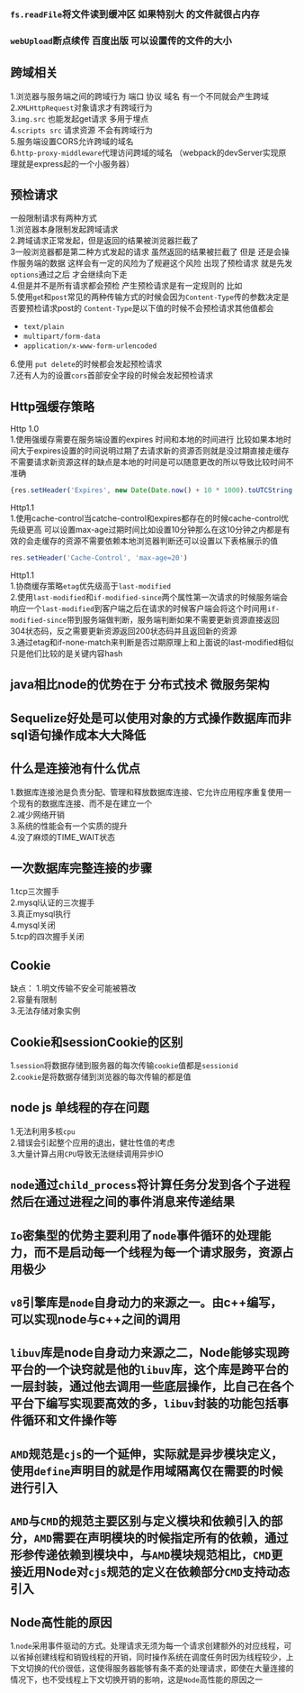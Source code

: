 ### `fs.readFile`将文件读到缓冲区 如果特别大 的文件就很占内存
### `webUpload`断点续传 百度出版 可以设置传的文件的大小

## 跨域相关
1.浏览器与服务端之间的跨域行为  端口 协议 域名 有一个不同就会产生跨域
2.`XMLHttpRequest`对象请求才有跨域行为<br>
3.`img.src` 也能发起get请求 多用于埋点<br>
4.`scripts src` 请求资源 不会有跨域行为<br>
5.服务端设置CORS允许跨域的域名<br>
6.`http-proxy-middleware`代理访问跨域的域名 （webpack的devServer实现原理就是express起的一个小服务器）

## 预检请求
一般限制请求有两种方式<br>
1.浏览器本身限制发起跨域请求<br>
2.跨域请求正常发起，但是返回的结果被浏览器拦截了<br>
3一般浏览器都是第二种方式发起的请求 虽然返回的结果被拦截了 但是 还是会操作服务端的数据 这样会有一定的风险为了规避这个风险
出现了预检请求 就是先发`options`通过之后 才会继续向下走<br>
4.但是并不是所有请求都会预检 产生预检请求是有一定规则的 比如<br>
5.使用`ge`t和`post`常见的两种传输方式的时候会因为`Content-Type`传的参数决定是否要预检请求post的 `Content-Type`是以下值的时候不会预检请求其他值都会<br>
* `text/plain`
* `multipart/form-data`
* `application/x-www-form-urlencoded`

6.使用 `put delete`的时候都会发起预检请求<br>
7.还有人为的设置`cors`首部安全字段的时候会发起预检请求

## Http强缓存策略

Http 1.0<br>
1.使用强缓存需要在服务端设置的expires 时间和本地的时间进行 比较如果本地时间大于expires设置的时间说明过期了去请求新的资源否则就是没过期直接走缓存不需要请求新资源这样的缺点是本地的时间是可以随意更改的所以导致比较时间不准确

```javascript
{res.setHeader('Expires', new Date(Date.now() + 10 * 1000).toUTCString())}
```

Http1.1<br>
1.使用cache-control当catche-control和expires都存在的时候cache-control优先级更高 可以设置max-age过期时间比如设置10分钟那么在这10分钟之内都是有效的会走缓存的资源不需要依赖本地浏览器判断还可以设置以下表格展示的值
```javascript
res.setHeader('Cache-Control', 'max-age=20')
```

Http1.1<br>
1.协商缓存策略`etag`优先级高于`last-modified`<br>
2.使用`last-modified`和`if-modified-since`两个属性第一次请求的时候服务端会响应一个`last-modified`到客户端之后在请求的时候客户端会将这个时间用`if-modified-since`带到服务端做判断，服务端判断如果不需要更新资源直接返回304状态码，反之需要更新资源返回200状态码并且返回新的资源<br>
3.通过etag和if-none-match来判断是否过期原理上和上面说的last-modified相似只是他们比较的是关键内容hash

## java相比node的优势在于 分布式技术 微服务架构

## Sequelize好处是可以使用对象的方式操作数据库而非sql语句操作成本大大降低

## 什么是连接池有什么优点

1.数据库连接池是负责分配、管理和释放数据库连接、它允许应用程序重复使用一个现有的数据库连接、而不是在建立一个<br>
2.减少网络开销<br>
3.系统的性能会有一个实质的提升<br>
4.没了麻烦的TIME_WAIT状态

## 一次数据库完整连接的步骤
1.tcp三次握手<br>
2.mysql认证的三次握手<br>
3.真正mysql执行<br>
4.mysql关闭<br>
5.tcp的四次握手关闭

## Cookie
缺点：
    1.明文传输不安全可能被篡改<br>
    2.容量有限制<br>
    3.无法存储对象实例

## Cookie和sessionCookie的区别
1.`session`将数据存储到服务器的每次传输`cookie`值都是`sessionid`<br>
2.`cookie`是将数据存储到浏览器的每次传输的都是值

## node js 单线程的存在问题

1.无法利用多核`cpu`<br>
2.错误会引起整个应用的退出，健壮性值的考虑<br>
3.大量计算占用`CPU`导致无法继续调用异步IO

## `node`通过`child_process`将计算任务分发到各个子进程然后在通过进程之间的事件消息来传递结果

## `Io`密集型的优势主要利用了`node`事件循环的处理能力，而不是启动每一个线程为每一个请求服务，资源占用极少

## `v8`引擎库是`node`自身动力的来源之一。由c++编写，可以实现node与c++之间的调用
## `libuv`库是node自身动力来源之二，Node能够实现跨平台的一个诀窍就是他的`libuv`库，这个库是跨平台的一层封装，通过他去调用一些底层操作，比自己在各个平台下编写实现要高效的多，`libuv`封装的功能包括事件循环和文件操作等

## `AMD`规范是`cjs`的一个延伸，实际就是异步模块定义，使用`define`声明目的就是作用域隔离仅在需要的时候进行引入

## `AMD`与`CMD`的规范主要区别与定义模块和依赖引入的部分，`AMD`需要在声明模块的时候指定所有的依赖，通过形参传递依赖到模块中，与`AMD`模块规范相比，`CMD`更接近用Node对`cjs`规范的定义在依赖部分`CMD`支持动态引入

## Node高性能的原因
1.`node`采用事件驱动的方式。处理请求无须为每一个请求创建额外的对应线程，可以省掉创建线程和销毁线程的开销，同时操作系统在调度任务时因为线程较少，上下文切换的代价很低，这使得服务器能够有条不紊的处理请求，即使在大量连接的情况下，也不受线程上下文切换开销的影响，这是`Node`高性能的原因之一
